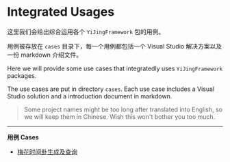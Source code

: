 # Integrated Usages

这里我们会给出综合运用各个 `YiJingFramework` 包的用例。

用例被存放在 `cases` 目录下，每一个用例都包括一个 Visual Studio 解决方案以及一份 markdown 介绍文件。

Here we will provide some use cases that integratedly uses `YiJingFramework` packages.

The use cases are put in directory `cases`. Each use case includes a Visual Studio solution and a introduction document in markdown.

> Some project names might be too long after translated into English, so we will keep them in Chinese. Wish this won't bother you too much.

---

**用例 Cases**

- [梅花时间卦生成及查询](./cases/梅花时间卦生成及查询/梅花时间卦生成及查询.md)